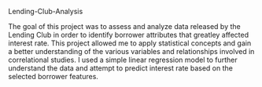 Lending-Club-Analysis

The goal of this project was to assess and analyze data released by the Lending Club in order to identify borrower attributes
that greatley affected interest rate. This project allowed me to apply statistical concepts and gain a better understanding of
the various variables and relationships involved in correlational studies. 
I used a simple linear regression model to further understand the data and attempt to predict interest rate based on the selected borrower features. 

